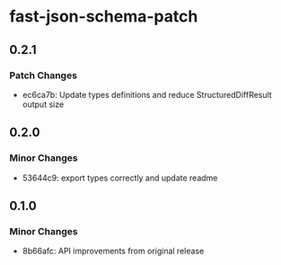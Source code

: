# fast-json-schema-patch

## 0.2.1

### Patch Changes

- ec6ca7b: Update types definitions and reduce StructuredDiffResult output size

## 0.2.0

### Minor Changes

- 53644c9: export types correctly and update readme

## 0.1.0

### Minor Changes

- 8b66afc: API improvements from original release
